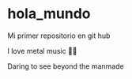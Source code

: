 # hola_mundo

Mi primer repositorio en git hub

I love metal music 🎵🎸 

Daring to see beyond the manmade
